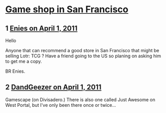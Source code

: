 # [Game shop in San Francisco](https://community.fantasyflightgames.com/topic/44638-game-shop-in-san-francisco/)

## 1 [Enies on April 1, 2011](https://community.fantasyflightgames.com/topic/44638-game-shop-in-san-francisco/?do=findComment&comment=447369)

Hello

Anyone that can recommend a good store in San Francisco that might be selling Lotr: TCG ? Have a friend going to the US so planing on asking him to get me a copy.

BR Enies.

## 2 [DandGeezer on April 1, 2011](https://community.fantasyflightgames.com/topic/44638-game-shop-in-san-francisco/?do=findComment&comment=447411)

Gamescape (on Divisadero.) There is also one called Just Awesome on West Portal, but I've only been there once or twice...

